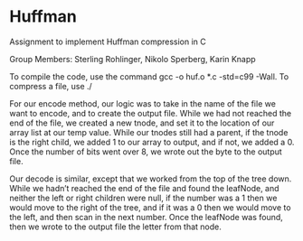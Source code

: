 # Huffman
Assignment to implement Huffman compression in C

Group Members: Sterling Rohlinger, Nikolo Sperberg, Karin Knapp

To compile the code, use the command gcc -o huf.o *.c -std=c99 -Wall. To compress a file, use ./

For our encode method, our logic was to take in the name of the file we want to encode, and to create the output file. While we had not reached the end of the file, we created a new tnode, and set it to the location of our array list at our temp value. While our tnodes still had a parent, if the tnode is the right child, we added 1 to our array to output, and if not, we added a 0. Once the number of bits went over 8, we wrote out the byte to the output file.  

Our decode is similar, except that we worked from the top of the tree down. While we hadn’t reached the end of the file and found the leafNode, and neither the left or right children were null, if the number was a 1 then we would move to the right of the tree, and if it was a 0 then we would move to the left, and then scan in the next number. Once the leafNode was found, then we wrote to the output file the letter from that node. 
